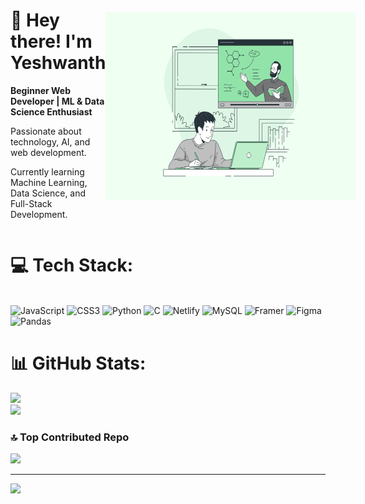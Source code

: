 <div style="display: flex; align-items: center; justify-content: space-between;">
  <div style="flex: 1;">
    <h1>👋 Hey there! I'm Yeshwanth</h1>
    <p><strong>Beginner Web Developer | ML & Data Science Enthusiast</strong></p>
    <p>Passionate about technology, AI, and web development.</p>
    <p>Currently learning Machine Learning, Data Science, and Full-Stack Development.</p>
  </div>
  <div style="flex-shrink: 0;">
    <img src="1709185826024.gif" width="400" height="300">
  </div>
</div>


# 💻 Tech Stack:
<br>![JavaScript](https://img.shields.io/badge/javascript-%23323330.svg?style=flat&logo=javascript&logoColor=%23F7DF1E) ![CSS3](https://img.shields.io/badge/css3-%231572B6.svg?style=flat&logo=css3&logoColor=white) ![Python](https://img.shields.io/badge/python-3670A0?style=flat&logo=python&logoColor=ffdd54) ![C](https://img.shields.io/badge/c-%2300599C.svg?style=flat&logo=c&logoColor=white) ![Netlify](https://img.shields.io/badge/netlify-%23000000.svg?style=flat&logo=netlify&logoColor=#00C7B7) ![MySQL](https://img.shields.io/badge/mysql-4479A1.svg?style=flat&logo=mysql&logoColor=white) ![Framer](https://img.shields.io/badge/Framer-black?style=flat&logo=framer&logoColor=blue) ![Figma](https://img.shields.io/badge/figma-%23F24E1E.svg?style=flat&logo=figma&logoColor=white) ![Pandas](https://img.shields.io/badge/pandas-%23150458.svg?style=flat&logo=pandas&logoColor=white)
# 📊 GitHub Stats:
![](https://github-readme-stats.vercel.app/api?username=YEsh-DEV&theme=dark&hide_border=false&include_all_commits=false&count_private=false)<br/>
![](https://nirzak-streak-stats.vercel.app/?user=YEsh-DEV&theme=dark&hide_border=false)<br/>

### 🔝 Top Contributed Repo
![](https://github-contributor-stats.vercel.app/api?username=YEsh-DEV&limit=5&theme=blue_navy&combine_all_yearly_contributions=true)

---
[![](https://visitcount.itsvg.in/api?id=YEsh-DEV&icon=0&color=0)](https://visitcount.itsvg.in)

<!-- Proudly created with GPRM ( https://gprm.itsvg.in ) -->
